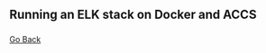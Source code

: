 ## Running an ELK stack on Docker and ACCS

### 

<a href="../../../teachme" class="btn" >Go Back</a>

